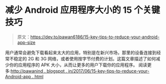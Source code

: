 # 减少 Android 应用程序大小的 15 个关键技巧

> 原文：<https://dev.to/pawan6186/15-key-tips-to-reduce-your-android-app-size>

用户通常会避免下载看起来太大的应用，特别是在新兴市场，那里的设备连接到经常不稳定的 2G 和 3G 网络，或者使用按字节付费的计划。这篇文章描述了如何减少你的应用程序的 APK 大小，从而让更多的用户下载你的应用程序。
阅读更多:[http://pawanind . blogspot . in/2017/06/15-key-tips-to-reduce-your-Android-app . html](http://pawanind.blogspot.in/2017/06/15-key-tips-to-reduce-your-android-app.html)